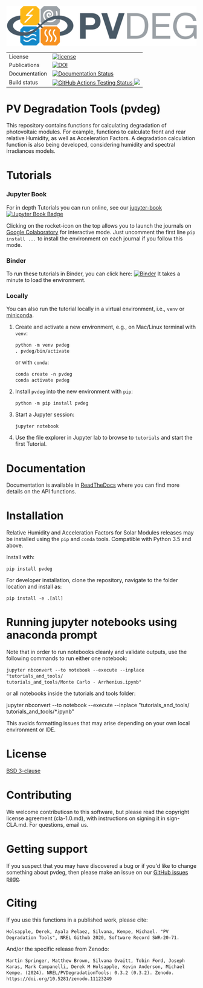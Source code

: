<img src="https://raw.githubusercontent.com/NREL/PVDegradationTools/refs/heads/main/docs/source/_static/logo-vectors/PVdeg-Logo-Horiz-Color.svg" width="600">


<table>
<tr>
  <td>License</td>
  <td>
    <a href="https://github.com/NREL/PVDegradationTools/blob/master/LICENSE.md">
    <img src="https://img.shields.io/pypi/l/pvlib.svg" alt="license" />
    </a>
</td>
</tr>
<tr>
  <td>Publications</td>
  <td>
     <a href="https://doi.org/10.5281/zenodo.8088578"><img src="https://zenodo.org/badge/DOI/10.5281/zenodo.8088578.svg" alt="DOI"></a>
  </td>
</tr>
<tr>
  <td>Documentation</td>
  <td>
	<a href='https://PVDegradationTools.readthedocs.io'>
	    <img src='https://readthedocs.org/projects/pvdegradationtools/badge/?version=stable' alt='Documentation Status' />
	</a>
  </td>
</tr>
<tr>
  <td>Build status</td>
  <td>
   <a href="https://github.com/NREL/PVDegradationTools/actions/workflows/pytest.yml?query=branch%3Amain">
      <img src="https://github.com/NREL/PVDegradationTools/actions/workflows/pytest.yml/badge.svg?branch=main" alt="GitHub Actions Testing Status" />
   </a>
   <a href="https://codecov.io/gh/NREL/PVDegradationTools" >
   <img src="https://codecov.io/gh/NREL/PVDegradationTools/graph/badge.svg?token=4I24S8BTG7"/>
   </a>
  </td>
</tr>
</table>



# PV Degradation Tools (pvdeg)

This repository contains functions for calculating degradation of photovoltaic modules. For example, functions to calculate front and rear relative Humidity, as well as Acceleration Factors. A degradation calculation function is also being developed, considering humidity and spectral irradiances models.


Tutorials
=========

### Jupyter Book

For in depth Tutorials you can run online, see our [jupyter-book](https://nrel.github.io/PVDegradationTools/intro.html) [![Jupyter Book Badge](https://jupyterbook.org/badge.svg)](https://nrel.github.io/PVDegradationTools/intro.html)

Clicking on the rocket-icon on the top allows you to launch the journals on [Google Colaboratory](https://colab.research.google.com/) for interactive mode.
Just uncomment the first line `pip install ...`  to install the environment on each journal if you follow this mode.

### Binder

To run these tutorials in Binder, you can click here:
[![Binder](https://mybinder.org/badge_logo.svg)](https://mybinder.org/v2/gh/NREL/PVDegradationTools/main)
It takes a minute to load the environment.

### Locally

You can also run the tutorial locally in a virtual environment, i.e., `venv` or
[miniconda](https://docs.conda.io/en/latest/miniconda.html).

1. Create and activate a new environment, e.g., on Mac/Linux terminal with `venv`:
   ```
   python -m venv pvdeg
   . pvdeg/bin/activate
   ```
   or with `conda`:
   ```
   conda create -n pvdeg
   conda activate pvdeg
   ```

1. Install `pvdeg` into the new environment with `pip`:
   ```
   python -m pip install pvdeg
   ```

1. Start a Jupyter session:

   ```
   jupyter notebook
   ```

1. Use the file explorer in Jupyter lab to browse to `tutorials`
   and start the first Tutorial.


Documentation
=============

Documentation is available in [ReadTheDocs](https://PVDegradationTools.readthedocs.io) where you can find more details on the API functions.


Installation
============

Relative Humidity and Acceleration Factors for Solar Modules releases may be installed using the ``pip`` and ``conda`` tools. Compatible with Python 3.5 and above.

Install with:

    pip install pvdeg

For developer installation, clone the repository, navigate to the folder location and install as:

    pip install -e .[all]

Running jupyter notebooks using anaconda prompt
===============================================

Note that in order to run notebooks cleanly and validate outputs, use the following
commands to run either one notebook:

    jupyter nbconvert --to notebook --execute --inplace "tutorials_and_tools/
    tutorials_and_tools/Monte Carlo - Arrhenius.ipynb"

or all notebooks inside the tutorials and tools folder:

   jupyter nbconvert --to notebook --execute --inplace "tutorials_and_tools/
   tutorials_and_tools/*.ipynb"

This avoids formatting issues that may arise depending on your own local environment
or IDE.


License
=======

[BSD 3-clause](https://github.com/NREL/PVDegradationTools/blob/main/LICENSE.md)


Contributing
=======

We welcome contributiosn to this software, but please read the copyright license agreement (cla-1.0.md), with instructions on signing it in sign-CLA.md. For questions, email us.


Getting support
===============

If you suspect that you may have discovered a bug or if you'd like to
change something about pvdeg, then please make an issue on our
[GitHub issues page](hhttps://github.com/NREL/PVDegradationTools/issues).


Citing
======

If you use this functions in a published work, please cite:

	Holsapple, Derek, Ayala Pelaez, Silvana, Kempe, Michael. "PV Degradation Tools", NREL Github 2020, Software Record SWR-20-71.

And/or the specific release from Zenodo:

	Martin Springer, Matthew Brown, Silvana Ovaitt, Tobin Ford, Joseph Karas, Mark Campanelli, Derek M Holsapple, Kevin Anderson, Michael Kempe. (2024). NREL/PVDegradationTools: 0.3.2 (0.3.2). Zenodo. https://doi.org/10.5281/zenodo.11123249
